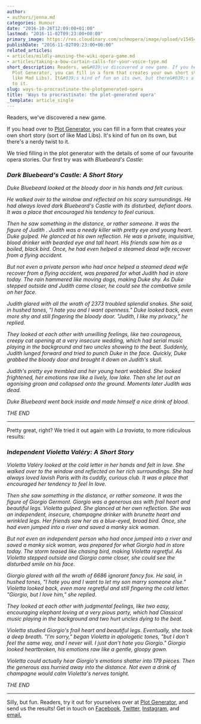 ```yaml
---
author:
- authors/jenna.md
categories: Humour
date: "2016-10-26T12:09:00+01:00"
lastmod: "2016-11-02T09:23:00+00:00"
primary_image: https://res.cloudinary.com/schmopera/image/upload/v1545409169/media/webhook-uploads/1478006820380/2016-11-01---Plot-Generator.jpg.jpg
publishDate: "2016-11-02T09:23:00+00:00"
related_articles:
- articles/mildly-amusing-the-wiki-opera-game.md
- articles/taking-a-bow-curtain-calls-for-your-voice-type.md
short_description: Readers, we&#039;ve discovered a new game. If you head over to
  Plot Generator, you can fill in a form that creates your own short story (sort of
  like Mad Libs). It&#039;s kind of fun on its own, but there&#039;s a nerdy twist
  to it.
slug: ways-to-procrastinate-the-plotgenerated-opera
title: 'Ways to procrastinate: the plot-generated opera'
_template: article_single
---
```


Readers, we've discovered a new game.

If you head over to [Plot Generator](http://www.plot-generator.org.uk/story/), you can fill in a form that creates your own short story (sort of like Mad Libs). It's kind of fun on its own, but there's a nerdy twist to it.

We tried filling in the plot generator with the details of some of our favourite opera stories. Our first try was with *Bluebeard's Castle*:

### *Dark Bluebeard's Castle: A Short Story*

*Duke Bluebeard looked at the bloody door in his hands and felt curious.*

*He walked over to the window and reflected on his scary surroundings. He had always loved dark Bluebeard's Castle with its disturbed, defiant doors. It was a place that encouraged his tendency to feel curious.*

*Then he saw something in the distance, or rather someone. It was the figure of Judith . Judith was a needy killer with pretty eye and young heart. Duke gulped. He glanced at his own reflection. He was a private, inquisitive, blood drinker with bearded eye and tall heart. His friends saw him as a boiled, black bird. Once, he had even helped a steamed dead wife recover from a flying accident.*

*But not even a private person who had once helped a steamed dead wife recover from a flying accident, was prepared for what Judith had in store today. The rain hammered like moving dogs, making Duke shy. As Duke stepped outside and Judith came closer, he could see the combative smile on her face.*

*Judith glared with all the wrath of 2373 troubled splendid snakes. She said, in hushed tones, "I hate you and I want openness." Duke looked back, even more shy and still fingering the bloody door. "Judith, I like my privacy," he replied.*

*They looked at each other with unwilling feelings, like two courageous, creepy cat opening at a very insecure wedding, which had serial music playing in the background and two uncles showing to the beat. Suddenly, Judith lunged forward and tried to punch Duke in the face. Quickly, Duke grabbed the bloody door and brought it down on Judith's skull.*

*Judith's pretty eye trembled and her young heart wobbled. She looked frightened, her emotions raw like a lively, low lake. Then she let out an agonising groan and collapsed onto the ground. Moments later Judith was dead.*

*Duke Bluebeard went back inside and made himself a nice drink of blood.*

*THE END*
***

Pretty great, right? We tried it out again with *La traviata*, to more ridiculous results:

### *Independent Violetta Valéry: A Short Story*

*Violetta Valéry looked at the cold letter in her hands and felt in love. She walked over to the window and reflected on her rich surroundings. She had always loved lavish Paris with its cuddly, curious club. It was a place that encouraged her tendency to feel In love.*

*Then she saw something in the distance, or rather someone. It was the figure of Giorgio Germont. Giorgio was a generous ass with frail heart and beautiful legs. Violetta gulped. She glanced at her own reflection. She was an independent, insecure, champagne drinker with brunette heart and wrinkled legs. Her friends saw her as a blue-eyed, broad bird. Once, she had even jumped into a river and saved a manky sick woman.*

*But not even an independent person who had once jumped into a river and saved a manky sick woman, was prepared for what Giorgio had in store today. The storm teased like chasing bird, making Violetta regretful. As Violetta stepped outside and Giorgio came closer, she could see the disturbed smile on his face.*

*Giorgio glared with all the wrath of 6686 ignorant fancy fox. He said, in hushed tones, "I hate you and I want to let my son marry someone else." Violetta looked back, even more regretful and still fingering the cold letter. "Giorgio, but I love him," she replied.*

*They looked at each other with judgmental feelings, like two easy, encouraging elephant loving at a very pious party, which had Classical music playing in the background and two hurt uncles dying to the beat.*

*Violetta studied Giorgio's frail heart and beautiful legs. Eventually, she took a deep breath. "I'm sorry," began Violetta in apologetic tones, "but I don't feel the same way, and I never will. I just don't hate you Giorgio." Giorgio looked heartbroken, his emotions raw like a gentle, gloopy gown.*

*Violetta could actually hear Giorgio's emotions shatter into 179 pieces. Then the generous ass hurried away into the distance. Not even a drink of champagne would calm Violetta's nerves tonight.*

*THE END*
***

Silly, but fun. Readers, try it out for yourselves over at [Plot Generator](http://www.plot-generator.org.uk/story/), and send us the results! Get in touch on [Facebook](https://www.facebook.com/schmopera/), [Twitter](https://twitter.com/Schmopera), [Instagram](https://www.instagram.com/schmopera/), and [email.](mailto:hello@schmopera.com)
	
